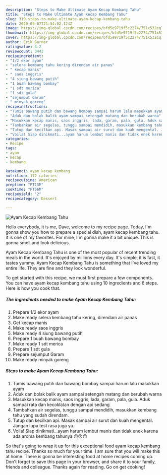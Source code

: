 ```yaml
---
description: "Steps to Make Ultimate Ayam Kecap Kembang Tahu"
title: "Steps to Make Ultimate Ayam Kecap Kembang Tahu"
slug: 319-steps-to-make-ultimate-ayam-kecap-kembang-tahu
date: 2020-09-07T21:54:02.124Z
image: https://img-global.cpcdn.com/recipes/bfd5e9719f5c2274/751x532cq70/ayam-kecap-kembang-tahu-foto-resep-utama.jpg
thumbnail: https://img-global.cpcdn.com/recipes/bfd5e9719f5c2274/751x532cq70/ayam-kecap-kembang-tahu-foto-resep-utama.jpg
cover: https://img-global.cpcdn.com/recipes/bfd5e9719f5c2274/751x532cq70/ayam-kecap-kembang-tahu-foto-resep-utama.jpg
author: Erik Garner
ratingvalue: 4.2
reviewcount: 3443
recipeingredient:
- "1/2 ekor ayam"
- "selera kembang tahu kering direndam air panas"
- " kecap manis"
- " saos inggris"
- "4 siung bawang putih"
- "1 buah bawang bombay"
- "1 sdt merica"
- "1 sdt gula"
- "sejumput Garam"
- " minyak goreng"
recipeinstructions:
- "Tumis bawang putih dan bawang bombay sampai harum lalu masukkan ayam"
- "Aduk dan bolak balik ayam sampai setengah matang dan berubah warna"
- "Masukkan kecap manis, saos inggris, lada, garam, pala, gula. Aduk sampai rata dan kecoklatan dengan api sedang"
- "Tambahkan air segelas, tunggu sampai mendidih, masukkan kembang tahu yang sudah direndam."
- "Tutup dan kecilkan api. Masak sampai air surut dan kuah mengental. Jangan lupa test rasa juga ya."
- "Voila! Siap dinikmati...ayam harum lembut manis dan tidak enek karena ada aroma kembang tahunya 😚😚😚"
categories:
- Recipe
tags:
- ayam
- kecap
- kembang

katakunci: ayam kecap kembang 
nutrition: 172 calories
recipecuisine: American
preptime: "PT13M"
cooktime: "PT56M"
recipeyield: "2"
recipecategory: Dessert

---
```



![Ayam Kecap Kembang Tahu](https://img-global.cpcdn.com/recipes/bfd5e9719f5c2274/751x532cq70/ayam-kecap-kembang-tahu-foto-resep-utama.jpg)

Hello everybody, it is me, Dave, welcome to my recipe page. Today, I'm gonna show you how to prepare a special dish, ayam kecap kembang tahu. It is one of my favorites. For mine, I'm gonna make it a bit unique. This is gonna smell and look delicious.



Ayam Kecap Kembang Tahu is one of the most popular of recent trending meals in the world. It's enjoyed by millions every day. It's simple, it is fast, it tastes yummy. Ayam Kecap Kembang Tahu is something that I've loved my entire life. They are fine and they look wonderful.


To get started with this recipe, we must first prepare a few components. You can have ayam kecap kembang tahu using 10 ingredients and 6 steps. Here is how you cook that.

<!--inarticleads1-->

##### The ingredients needed to make Ayam Kecap Kembang Tahu:

1. Prepare 1/2 ekor ayam
1. Make ready selera kembang tahu kering, direndam air panas
1. Get  kecap manis
1. Make ready  saos inggris
1. Make ready 4 siung bawang putih
1. Prepare 1 buah bawang bombay
1. Make ready 1 sdt merica
1. Prepare 1 sdt gula
1. Prepare sejumput Garam
1. Make ready  minyak goreng




<!--inarticleads2-->

##### Steps to make Ayam Kecap Kembang Tahu:

1. Tumis bawang putih dan bawang bombay sampai harum lalu masukkan ayam
1. Aduk dan bolak balik ayam sampai setengah matang dan berubah warna
1. Masukkan kecap manis, saos inggris, lada, garam, pala, gula. Aduk sampai rata dan kecoklatan dengan api sedang
1. Tambahkan air segelas, tunggu sampai mendidih, masukkan kembang tahu yang sudah direndam.
1. Tutup dan kecilkan api. Masak sampai air surut dan kuah mengental. Jangan lupa test rasa juga ya.
1. Voila! Siap dinikmati...ayam harum lembut manis dan tidak enek karena ada aroma kembang tahunya 😚😚😚




So that's going to wrap it up for this exceptional food ayam kecap kembang tahu recipe. Thanks so much for your time. I am sure that you will make this at home. There is gonna be interesting food at home recipes coming up. Don't forget to save this page in your browser, and share it to your family, friends and colleague. Thanks again for reading. Go on get cooking!

